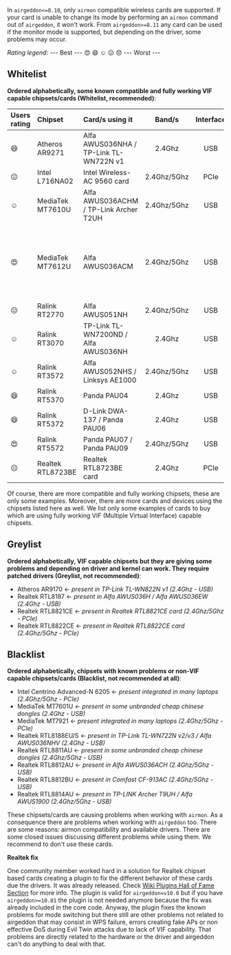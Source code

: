 In `airgeddon<=8.10`, only `airmon` compatible wireless cards are supported. If your card is unable to change its mode by performing an `airmon` command out of `airgeddon`, it won't work. From `airgeddon>=8.11` any card can be used if the monitor mode is supported, but depending on the driver, some problems may occur.

_Rating legend_: --- Best --- :heart_eyes: :smile: :relaxed: :neutral_face: :disappointed: --- Worst ---

## Whitelist

__Ordered alphabetically, some known compatible and fully working VIF capable chipsets/cards (Whitelist, recommended)__:

Users rating | Chipset | Card/s using it | Band/s | Interface | Link/Buy | Additional comments
:------------|:--------|:----------------|:------:|:---------:|:--------:|:-------------------
:smile: | Atheros AR9271 | Alfa AWUS036NHA / TP-Link TL-WN722N v1 | 2.4Ghz | USB | [Link](https://amzn.to/3sRWE6L) | 
:neutral_face: | Intel L716NA02 | Intel Wireless-AC 9560 card | 2.4Ghz/5Ghz | PCIe | [Link](https://amzn.to/3iBPb62) | 
:relaxed: | MediaTek MT7610U | Alfa AWUS036ACHM / TP-Link Archer T2UH | 2.4Ghz/5Ghz | USB | [Link](https://amzn.to/44tBPic) | 
:heart_eyes: | MediaTek MT7612U | Alfa AWUS036ACM | 2.4Ghz/5Ghz | USB | [Link](https://amzn.to/3P4wc35) | Not recommended for Virtual Machines if your host is Windows, only Native Linux or Linux VM at Linux host. Recommended kernel >= 5.3 . For Rpi 2/3 run this command to get it working ```echo "options mt76_usb disable_usb_sg=1" > /etc/modprobe.d/mt76_usb.conf``` 
:neutral_face: | Ralink RT2770 | Alfa AWUS051NH | 2.4Ghz/5Ghz | USB | [Link](https://amzn.to/3tBq5JA) | 
:relaxed: | Ralink RT3070 | TP-Link TL-WN7200ND / Alfa AWUS036NH | 2.4Ghz | USB | [Link](https://amzn.to/3pyO9ii) | 
:relaxed: | Ralink RT3572 | Alfa AWUS052NHS / Linksys AE1000 | 2.4Ghz/5Ghz | USB | [Link](https://amzn.to/3vRLwc6) | 
:smile: | Ralink RT5370 | Panda PAU04 | 2.4Ghz | USB | [Link](https://amzn.to/3MV7fGf) | 
:smile: | Ralink RT5372 | D-Link DWA-137 / Panda PAU06 | 2.4Ghz | USB | [Link](https://amzn.to/3HYJBF0) | 
:heart_eyes: | Ralink RT5572 | Panda PAU07 / Panda PAU09 | 2.4Ghz/5Ghz| USB | [Link](https://amzn.to/3IYOWgM) | 
:neutral_face: | Realtek RTL8723BE | Realtek RTL8723BE card | 2.4Ghz | PCIe | [Link](https://amzn.to/3JHgNof) | 

Of course, there are more compatible and fully working chipsets, these are only some examples. Moreover, there are more cards and devices using the chipsets listed here as well. We list only some examples of cards to buy which are using fully working VIF (Multiple Virtual Interface) capable chipsets.

## Greylist

__Ordered alphabetically, VIF capable chipsets but they are giving some problems and depending on driver and kernel can work. They require patched drivers (Greylist, not recommended)__:

 - Atheros AR9170 <- _present in TP-Link TL-WN822N v1 (2.4Ghz - USB)_
 - Realtek RTL8187 <- _present in Alfa AWUS036H / Alfa AWUS036EW (2.4Ghz - USB)_
 - Realtek RTL8821CE <- _present in Realtek RTL8821CE card (2.4Ghz/5Ghz - PCIe)_
 - Realtek RTL8822CE <- _present in Realtek RTL8822CE card (2.4Ghz/5Ghz - PCIe)_

## Blacklist

__Ordered alphabetically, chipsets with known problems or non-VIF capable chipsets/cards (Blacklist, not recommended at all)__:

 - Intel Centrino Advanced-N 6205 <- _present integrated in many laptops (2.4Ghz/5Ghz - PCIe)_
 - MediaTek MT7601U <- _present in some unbranded cheap chinese dongles (2.4Ghz - USB)_
 - MediaTek MT7921 <- _present integrated in many laptops (2.4Ghz/5Ghz - PCIe)_
 - Realtek RTL8188EU/S <- _present in TP-Link TL-WN722N v2/v3 / Alfa AWUS036NHV (2.4Ghz - USB)_
 - Realtek RTL8811AU <- _present in some unbranded cheap chinese dongles (2.4Ghz/5Ghz - USB)_
 - Realtek RTL8812AU <- _present in Alfa AWUS036ACH (2.4Ghz/5Ghz - USB)_
 - Realtek RTL8812BU <- _present in Comfast CF-913AC (2.4Ghz/5Ghz - USB)_
 - Realtek RTL8814AU <- _present in TP-LINK Archer T9UH / Alfa AWUS1900 (2.4Ghz/5Ghz - USB)_

These chipsets/cards are causing problems when working with `airmon`. As a consequence there are problems when working with `airgeddon` too. There are some reasons: airmon compatibility and available drivers. There are some closed issues discussing different problems while using them. We recommend to don't use these cards.

__Realtek fix__

One community member worked hard in a solution for Realtek chipset based cards creating a plugin to fix the different behavior of these cards due the drivers. It was already released. Check [Wiki Plugins Hall of Fame Section] for more info. The plugin is valid for `airgeddon=v10.0` but if you have `airgeddon>=10.01` the plugin is not needed anymore because the fix was already included in the core code. Anyway, the plugin fixes the known problems for mode switching but there still are other problems not related to airgeddon that may consist in WPS failure, errors creating fake APs or non effective DoS during Evil Twin attacks due to lack of VIF capability. That problems are directly related to the hardware or the driver and airgeddon can't do anything to deal with that.

[Wiki Plugins Hall of Fame Section]: https://github.com/v1s1t0r1sh3r3/airgeddon/wiki/Plugins%20Hall%20of%20Fame
